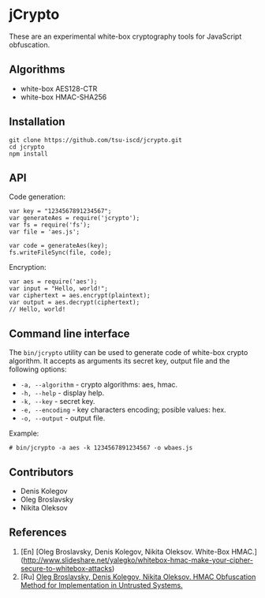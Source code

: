 # jCrypto

These are an experimental white-box cryptography tools for JavaScript obfuscation.

## Algorithms
- white-box AES128-CTR
- white-box HMAC-SHA256

## Installation
```
git clone https://github.com/tsu-iscd/jcrypto.git
cd jcrypto
npm install
```

## API

Code generation:
```
var key = "1234567891234567";
var generateAes = require('jcrypto');
var fs = require('fs');
var file = 'aes.js';

var code = generateAes(key);
fs.writeFileSync(file, code);
```

Encryption:
```
var aes = require('aes');
var input = "Hello, world!";
var ciphertext = aes.encrypt(plaintext);
var output = aes.decrypt(ciphertext);
// Hello, world!
```

## Command line interface

The `bin/jcrypto` utility can be used to generate code of white-box crypto algorithm. It accepts as arguments its secret key, output file and the following options:

* `-a, --algorithm` -  crypto algorithms: aes, hmac.
* `-h, --help` -  display help.
* `-k, --key` - secret key.
* `-e, --encoding` - key characters encoding; posible values: hex.
* `-o, --output` - output file.

Example:

```
# bin/jcrypto -a aes -k 1234567891234567 -o wbaes.js
```


## Contributors
- Denis Kolegov
- Oleg Broslavsky
- Nikita Oleksov

## References
1. [En] [Oleg Broslavsky, Denis Kolegov, Nikita Oleksov. White-Box HMAC.] (http://www.slideshare.net/yalegko/whitebox-hmac-make-your-cipher-secure-to-whitebox-attacks)
2. [Ru] [Oleg Broslavsky, Denis Kolegov, Nikita Oleksov. HMAC Obfuscation Method for Implementation in Untrusted Systems. ](http://www.mathnet.ru/links/31303c3ca85d02fecff4f980a844ddc1/pdma275.pdf)

